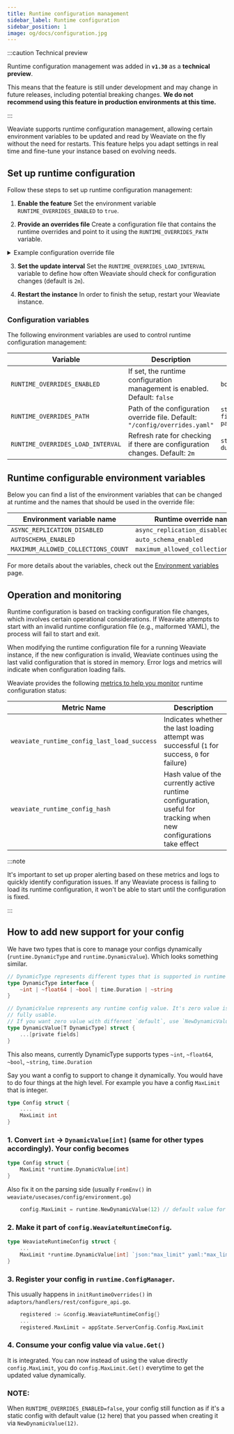 ```yaml
---
title: Runtime configuration management
sidebar_label: Runtime configuration
sidebar_position: 1
image: og/docs/configuration.jpg
---
```


:::caution Technical preview

Runtime configuration management was added in **`v1.30`** as a **technical preview**.
<br/>

This means that the feature is still under development and may change in future releases, including potential breaking changes.
**We do not recommend using this feature in production environments at this time.**

:::

Weaviate supports runtime configuration management, allowing certain environment variables to be updated and read by Weaviate on the fly without the need for restarts. This feature helps you adapt settings in real time and fine-tune your instance based on evolving needs.

## Set up runtime configuration

Follow these steps to set up runtime configuration management:

1. **Enable the feature**
   Set the environment variable `RUNTIME_OVERRIDES_ENABLED` to `true`.

2. **Provide an overrides file**
   Create a configuration file that contains the runtime overrides and point to it using the `RUNTIME_OVERRIDES_PATH` variable.

<details>
  <summary>Example configuration override file</summary>

```yaml title="overrides.yaml"
maximum_allowed_collections_count: 8
auto_schema_enabled: true
async_replication_disabled: false
```

</details>

3. **Set the update interval**
   Set the `RUNTIME_OVERRIDES_LOAD_INTERVAL` variable to define how often Weaviate should check for configuration changes (default is `2m`).

4. **Restart the instance**
   In order to finish the setup, restart your Weaviate instance.

### Configuration variables

The following environment variables are used to control runtime configuration management:

| Variable                          | Description                                                                  | Type                 |
| --------------------------------- | ---------------------------------------------------------------------------- | -------------------- |
| `RUNTIME_OVERRIDES_ENABLED`       | If set, the runtime configuration management is enabled. Default: `false`    | `boolean`            |
| `RUNTIME_OVERRIDES_PATH`          | Path of the configuration override file. Default: `"/config/overrides.yaml"` | `string - file path` |
| `RUNTIME_OVERRIDES_LOAD_INTERVAL` | Refresh rate for checking if there are configuration changes. Default: `2m`  | `string - duration`  |

## Runtime configurable environment variables

Below you can find a list of the environment variables that can be changed at runtime and the names that should be used in the override file:

| Environment variable name           | Runtime override name               |
| ----------------------------------- | ----------------------------------- |
| `ASYNC_REPLICATION_DISABLED`        | `async_replication_disabled`        |
| `AUTOSCHEMA_ENABLED`                | `auto_schema_enabled`               |
| `MAXIMUM_ALLOWED_COLLECTIONS_COUNT` | `maximum_allowed_collections_count` |

For more details about the variables, check out the [Environment variables](./index.md) page.

## Operation and monitoring

Runtime configuration is based on tracking configuration file changes, which involves certain operational considerations.
If Weaviate attempts to start with an invalid runtime configuration file (e.g., malformed YAML), the process will fail to start and exit.

When modifying the runtime configuration file for a running Weaviate instance, if the new configuration is invalid, Weaviate continues using the last valid configuration that is stored in memory. Error logs and metrics will indicate when configuration loading fails.

Weaviate provides the following [metrics to help you monitor](../../configuration/monitoring.md) runtime configuration status:

| Metric Name                                 | Description                                                                                                       |
| ------------------------------------------- | ----------------------------------------------------------------------------------------------------------------- |
| `weaviate_runtime_config_last_load_success` | Indicates whether the last loading attempt was successful (`1` for success, `0` for failure)                      |
| `weaviate_runtime_config_hash`              | Hash value of the currently active runtime configuration, useful for tracking when new configurations take effect |

:::note

It's important to set up proper alerting based on these metrics and logs to quickly identify configuration issues. If any Weaviate process is failing to load its runtime configuration, it won't be able to start until the configuration is fixed.

:::

## How to add new support for your config

We have two types that is core to manage your configs dynamically (`runtime.DynamicType` and `runtime.DynamicValue`). Which looks something similar.

```go
// DynamicType represents different types that is supported in runtime configs
type DynamicType interface {
	~int | ~float64 | ~bool | time.Duration | ~string
}

// DynamicValue represents any runtime config value. It's zero value is
// fully usable.
// If you want zero value with different `default`, use `NewDynamicValue` constructor.
type DynamicValue[T DynamicType] struct {
	...[private fields]
}

```
This also means, currently DynamicType supports types `~int`, `~float64`, `~bool`, `~string`, `time.Duration`

Say you want a config to support to change it dynamically. You would have to do four things at the high level. For example you have a config `MaxLimit` that is integer.

```go
type Config struct {
	....
	MaxLimit int
}
```

### 1. Convert `int` -> `DynamicValue[int]` (same for other types accordingly). Your config becomes

```go
type Config struct {
	MaxLimit *runtime.DynamicValue[int]
}
```

Also fix it on the parsing side (usually `FromEnv()` in `weaviate/usecases/config/environment.go`)
```go
	config.MaxLimit = runtime.NewDynamicValue(12) // default value for your config is `12`
```

### 2. Make it part of `config.WeaviateRuntimeConfig`.
```go
type WeaviateRuntimeConfig struct {
	...
	MaxLimit *runtime.DynamicValue[int] `json:"max_limit" yaml:"max_limit"`
}
```

### 3. Register your config in `runtime.ConfigManager`.

This usually happens in `initRuntimeOverrides()` in `adaptors/handlers/rest/configure_api.go`.
```go
	registered := &config.WeaviateRuntimeConfig{}
	...
	registered.MaxLimit = appState.ServerConfig.Config.MaxLimit

```

### 4. Consume your config value via `value.Get()`

It is integrated. You can now instead of using the value directly `config.MaxLimit`, you do `config.MaxLimit.Get()` everytime to get the updated value dynamically.

### NOTE:

When `RUNTIME_OVERRIDES_ENABLED=false`, your config still function as if it's a static config with default value (`12` here) that you passed when creating it via `NewDynamicValue(12)`.
